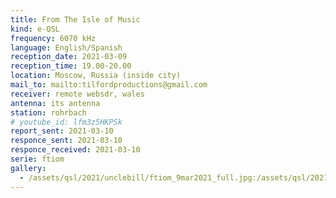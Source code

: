 ```yaml
---
title: From The Isle of Music
kind: e-QSL
frequency: 6070 kHz
language: English/Spanish
reception_date: 2021-03-09
reception_time: 19.00-20.00
location: Moscow, Russia (inside city)
mail_to: mailto:tilfordproductions@gmail.com
receiver: remote websdr, wales
antenna: its antenna
station: rohrbach
# youtube_id: lfm3z5HKPSk
report_sent: 2021-03-10
responce_sent: 2021-03-10
responce_received: 2021-03-10
serie: ftiom
gallery:
  - /assets/qsl/2021/unclebill/ftiom_9mar2021_full.jpg:/assets/qsl/2021/unclebill/ftiom_9mar2021_small.jpg
---
```

